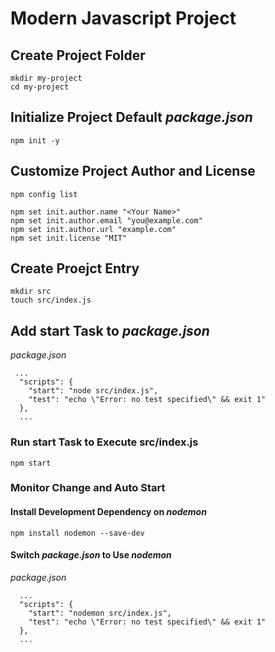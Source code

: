 # Modern Javascript Project

## Create Project Folder
```
mkdir my-project
cd my-project
```

## Initialize Project Default *package.json*
```
npm init -y
```

## Customize Project Author and License 
```
npm config list

npm set init.author.name "<Your Name>"
npm set init.author.email "you@example.com"
npm set init.author.url "example.com"
npm set init.license "MIT"
```

## Create Proejct Entry
```
mkdir src
touch src/index.js
```

## Add start Task to *package.json*
*package.json*
```
 ...
  "scripts": {
    "start": "node src/index.js",
    "test": "echo \"Error: no test specified\" && exit 1"
  },
  ...
```

### Run start Task to Execute src/index.js
```
npm start
```

### Monitor Change and Auto Start

#### Install Development Dependency on *nodemon*
```
npm install nodemon --save-dev
```

#### Switch *package.json* to Use *nodemon*
*package.json*
```
  ...
  "scripts": {
    "start": "nodemon src/index.js",
    "test": "echo \"Error: no test specified\" && exit 1"
  },
  ...
```
